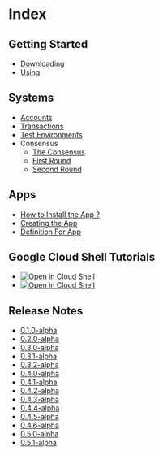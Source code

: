 # Index

## Getting Started
- [Downloading](https://decentra-network.github.io/Decentra-Network/getting-started/downloading)
- [Using](https://decentra-network.github.io/Decentra-Network/getting-started/using)

## Systems
- [Accounts](https://decentra-network.github.io/Decentra-Network/systems/accounts)
- [Transactions](https://decentra-network.github.io/Decentra-Network/systems/transactions)
- [Test Environments](https://decentra-network.github.io/Decentra-Network/systems/functional_test)
- Consensus
  - [The Consensus](https://github.com/Decentra-Network/Decentra-Network/blob/master/docs/systems/consensus/the_consensus.md)
  - [First Round](https://github.com/Decentra-Network/Decentra-Network/blob/master/docs/systems/consensus/first_round.md)
  - [Second Round](https://github.com/Decentra-Network/Decentra-Network/blob/master/docs/systems/consensus/second_round.md)

## Apps
- [How to Install the App ?](https://decentra-network.github.io/Decentra-Network/apps/how_to_install_app)
- [Creating the App](https://decentra-network.github.io/Decentra-Network/apps/creating_a_app)
- [Definition For App](https://decentra-network.github.io/Decentra-Network/apps/definition_for_app)

## Google Cloud Shell Tutorials
- [![Open in Cloud Shell](https://img.shields.io/badge/Test%20Environments-Docker%20Auto-blue)](https://ssh.cloud.google.com/cloudshell/open?shellonly=true&cloudshell_git_repo=https://github.com/Decentra-Network/Decentra-Network&cloudshell_tutorial=docs/google_cloud_shell_tutorials/functional_test/docker_auto_tests_tutorial.md)
- [![Open in Cloud Shell](https://img.shields.io/badge/Test%20Environments-Local%20Auto-blue)](https://ssh.cloud.google.com/cloudshell/open?shellonly=true&cloudshell_git_repo=https://github.com/Decentra-Network/Decentra-Network&cloudshell_tutorial=docs/google_cloud_shell_tutorials/functional_test/local_auto_tests_tutorial.md)

## Release Notes
- [0.1.0-alpha](https://decentra-network.github.io/Decentra-Network/release-notes/release-notes-0.1.0-alpha)
- [0.2.0-alpha](https://decentra-network.github.io/Decentra-Network/release-notes/release-notes-0.2.0-alpha)
- [0.3.0-alpha](https://decentra-network.github.io/Decentra-Network/release-notes/release-notes-0.3.0-alpha)
- [0.3.1-alpha](https://decentra-network.github.io/Decentra-Network/release-notes/release-notes-0.3.1-alpha)
- [0.3.2-alpha](https://decentra-network.github.io/Decentra-Network/release-notes/release-notes-0.3.2-alpha)
- [0.4.0-alpha](https://decentra-network.github.io/Decentra-Network/release-notes/release-notes-0.4.0-alpha)
- [0.4.1-alpha](https://decentra-network.github.io/Decentra-Network/release-notes/release-notes-0.4.1-alpha)
- [0.4.2-alpha](https://decentra-network.github.io/Decentra-Network/release-notes/release-notes-0.4.2-alpha)
- [0.4.3-alpha](https://decentra-network.github.io/Decentra-Network/release-notes/release-notes-0.4.3-alpha)
- [0.4.4-alpha](https://decentra-network.github.io/Decentra-Network/release-notes/release-notes-0.4.4-alpha)
- [0.4.5-alpha](https://decentra-network.github.io/Decentra-Network/release-notes/release-notes-0.4.5-alpha)
- [0.4.6-alpha](https://decentra-network.github.io/Decentra-Network/release-notes/release-notes-0.4.6-alpha)
- [0.5.0-alpha](https://decentra-network.github.io/Decentra-Network/release-notes/release-notes-0.5.0-alpha)
- [0.5.1-alpha](https://decentra-network.github.io/Decentra-Network/release-notes/release-notes-0.5.1-alpha)
